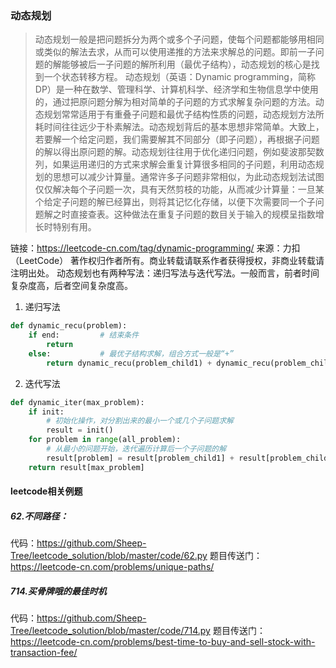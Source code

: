 ### 动态规划
> 动态规划一般是把问题拆分为两个或多个子问题，使每个问题都能够用相同或类似的解法去求，从而可以使用递推的方法来求解总的问题。即前一子问题的解能够被后一子问题的解所利用（最优子结构），动态规划的核心是找到一个状态转移方程。
> 动态规划（英语：Dynamic programming，简称DP）是一种在数学、管理科学、计算机科学、经济学和生物信息学中使用的，通过把原问题分解为相对简单的子问题的方式求解复杂问题的方法。动态规划常常适用于有重叠子问题和最优子结构性质的问题，动态规划方法所耗时间往往远少于朴素解法。动态规划背后的基本思想非常简单。大致上，若要解一个给定问题，我们需要解其不同部分（即子问题），再根据子问题的解以得出原问题的解。动态规划往往用于优化递归问题，例如斐波那契数列，如果运用递归的方式来求解会重复计算很多相同的子问题，利用动态规划的思想可以减少计算量。通常许多子问题非常相似，为此动态规划法试图仅仅解决每个子问题一次，具有天然剪枝的功能，从而减少计算量：一旦某个给定子问题的解已经算出，则将其记忆化存储，以便下次需要同一个子问题解之时直接查表。这种做法在重复子问题的数目关于输入的规模呈指数增长时特别有用。

链接：https://leetcode-cn.com/tag/dynamic-programming/
来源：力扣（LeetCode）
著作权归作者所有。商业转载请联系作者获得授权，非商业转载请注明出处。
动态规划也有两种写法：递归写法与迭代写法。一般而言，前者时间复杂度高，后者空间复杂度高。
1. 递归写法
```python
def dynamic_recu(problem):
	if end:			# 结束条件
		return
	else:			# 最优子结构求解，组合方式一般是“+”	
		return dynamic_recu(problem_child1) + dynamic_recu(problem_child2)	
```
2. 迭代写法
```python
def dynamic_iter(max_problem):
	if init:
		# 初始化操作，对分割出来的最小一个或几个子问题求解
		result = init()
	for problem in range(all_problem):
		# 从最小的问题开始，迭代遍历计算后一个子问题的解
		result[problem] = result[problem_child1] + result[problem_child2]
	return result[max_problem]	
```

#### leetcode相关例题
##### 62.不同路径：
代码：https://github.com/Sheep-Tree/leetcode_solution/blob/master/code/62.py
题目传送门：https://leetcode-cn.com/problems/unique-paths/
##### 714.买骨牌哦的最佳时机
代码：https://github.com/Sheep-Tree/leetcode_solution/blob/master/code/714.py
题目传送门：https://leetcode-cn.com/problems/best-time-to-buy-and-sell-stock-with-transaction-fee/